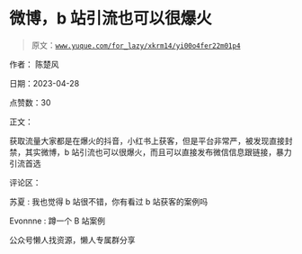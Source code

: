 # 微博，b 站引流也可以很爆火

> 原文：[`www.yuque.com/for_lazy/xkrm14/yi00o4fer22m01p4`](https://www.yuque.com/for_lazy/xkrm14/yi00o4fer22m01p4)



作者： 陈楚风



日期：2023-04-28



点赞数：30

<ne-hole id="u6e9750f1" data-lake-id="u6e9750f1">

正文：



获取流量大家都是在爆火的抖音，小红书上获客，但是平台非常严，被发现直接封禁，其实微博，b 站引流也可以很爆火，而且可以直接发布微信信息跟链接，暴力引流首选

<ne-hole id="uf57f24ae" data-lake-id="uf57f24ae">

评论区：



苏夏 : 我也觉得 b 站很不错，你有看过 b 站获客的案例吗



Evonnne : 蹲一个 B 站案例

<ne-hole id="ube117569" data-lake-id="ube117569">

公众号懒人找资源，懒人专属群分享

</ne-hole></ne-hole></ne-hole>
